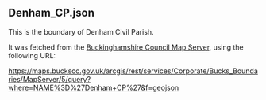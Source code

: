 


## Denham_CP.json

This is the boundary of Denham Civil Parish.

It was fetched from the [Buckinghamshire Council Map Server](https://maps.buckscc.gov.uk/arcgis/rest/services/Corporate/Bucks_Boundaries/MapServer), using the following URL:

https://maps.buckscc.gov.uk/arcgis/rest/services/Corporate/Bucks_Boundaries/MapServer/5/query?where=NAME%3D%27Denham+CP%27&f=geojson

